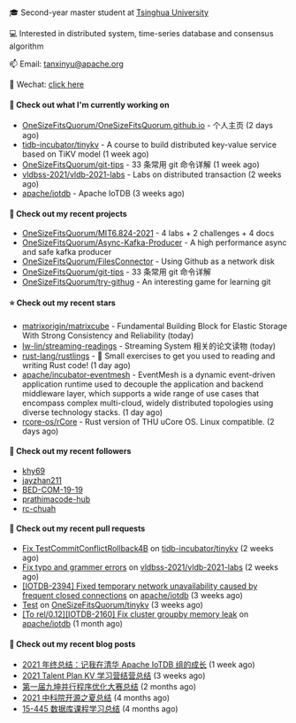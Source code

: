 🎓 Second-year master student at [Tsinghua University](https://www.tsinghua.edu.cn/)

💻 Interested in distributed system, time-series database and consensus algorithm

📫 Email: tanxinyu@apache.org

💬 Wechat: [click here](https://github.com/LebronAl/LebronAl/issues/1)

#### 👷 Check out what I'm currently working on

- [OneSizeFitsQuorum/OneSizeFitsQuorum.github.io](https://github.com/OneSizeFitsQuorum/OneSizeFitsQuorum.github.io) - 个人主页 (2 days ago)
- [tidb-incubator/tinykv](https://github.com/tidb-incubator/tinykv) - A course to build distributed key-value service based on TiKV model (1 week ago)
- [OneSizeFitsQuorum/git-tips](https://github.com/OneSizeFitsQuorum/git-tips) - 33 条常用 git 命令详解 (1 week ago)
- [vldbss-2021/vldb-2021-labs](https://github.com/vldbss-2021/vldb-2021-labs) - Labs on distributed transaction (2 weeks ago)
- [apache/iotdb](https://github.com/apache/iotdb) - Apache IoTDB (3 weeks ago)

#### 🌱 Check out my recent projects

- [OneSizeFitsQuorum/MIT6.824-2021](https://github.com/OneSizeFitsQuorum/MIT6.824-2021) - 4 labs &#43; 2 challenges &#43; 4 docs
- [OneSizeFitsQuorum/Async-Kafka-Producer](https://github.com/OneSizeFitsQuorum/Async-Kafka-Producer) - A high performance async and safe kafka producer
- [OneSizeFitsQuorum/FilesConnector](https://github.com/OneSizeFitsQuorum/FilesConnector) - Using Github as a network disk
- [OneSizeFitsQuorum/git-tips](https://github.com/OneSizeFitsQuorum/git-tips) - 33 条常用 git 命令详解
- [OneSizeFitsQuorum/try-githug](https://github.com/OneSizeFitsQuorum/try-githug) - An interesting game for learning git

#### ⭐ Check out my recent stars

- [matrixorigin/matrixcube](https://github.com/matrixorigin/matrixcube) - Fundamental Building Block for Elastic Storage With Strong Consistency and Reliability (today)
- [lw-lin/streaming-readings](https://github.com/lw-lin/streaming-readings) - Streaming System 相关的论文读物 (today)
- [rust-lang/rustlings](https://github.com/rust-lang/rustlings) - :crab: Small exercises to get you used to reading and writing Rust code! (1 day ago)
- [apache/incubator-eventmesh](https://github.com/apache/incubator-eventmesh) - EventMesh is a dynamic event-driven application runtime used to decouple the application and backend middleware layer, which supports a wide range of use cases that encompass complex multi-cloud, widely distributed topologies using diverse technology stacks. (1 day ago)
- [rcore-os/rCore](https://github.com/rcore-os/rCore) - Rust version of THU uCore OS. Linux compatible. (2 days ago)

#### 👯 Check out my recent followers

- [khy69](https://github.com/khy69)
- [jayzhan211](https://github.com/jayzhan211)
- [BED-COM-19-19](https://github.com/BED-COM-19-19)
- [prathimacode-hub](https://github.com/prathimacode-hub)
- [rc-chuah](https://github.com/rc-chuah)

#### 🔨 Check out my recent pull requests

- [Fix TestCommitConflictRollback4B](https://github.com/tidb-incubator/tinykv/pull/373) on [tidb-incubator/tinykv](https://github.com/tidb-incubator/tinykv) (2 weeks ago)
- [Fix typo and grammer errors](https://github.com/vldbss-2021/vldb-2021-labs/pull/33) on [vldbss-2021/vldb-2021-labs](https://github.com/vldbss-2021/vldb-2021-labs) (2 weeks ago)
- [[IOTDB-2394] Fixed temporary network unavailability caused by frequent closed connections](https://github.com/apache/iotdb/pull/4815) on [apache/iotdb](https://github.com/apache/iotdb) (3 weeks ago)
- [Test](https://github.com/OneSizeFitsQuorum/tinykv/pull/3) on [OneSizeFitsQuorum/tinykv](https://github.com/OneSizeFitsQuorum/tinykv) (3 weeks ago)
- [[To rel/0.12][IOTDB-2160] Fix cluster groupby memory leak](https://github.com/apache/iotdb/pull/4583) on [apache/iotdb](https://github.com/apache/iotdb) (1 month ago)

#### 📜 Check out my recent blog posts

- [2021 年终总结：记我在清华 Apache IoTDB 组的成长](https://tanxinyu.work/2021-annual-summary/) (1 week ago)
- [2021 Talent Plan KV 学习营结营总结](https://tanxinyu.work/tinykv/) (3 weeks ago)
- [第一届九坤并行程序优化大赛总结](https://tanxinyu.work/jiu-kun-parallel-program-optimization-contest/) (2 months ago)
- [2021 中科院开源之夏总结](https://tanxinyu.work/2021-summer-of-code/) (4 months ago)
- [15-445 数据库课程学习总结](https://tanxinyu.work/15-445/) (4 months ago)
